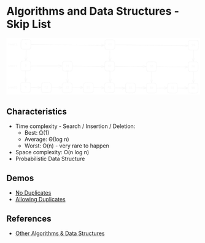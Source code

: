 # Algorithms and Data Structures - Skip List

![Skip List](./media/skip-list.svg)

## Characteristics

- Time complexity - Search / Insertion / Deletion:
  - Best: Ω(1)
  - Average: Θ(log n)
  - Worst: O(n) - very rare to happen
- Space complexity: O(n log n)
- Probabilistic Data Structure



## Demos
- [No Duplicates](./src/no_duplicates.py)
- [Allowing Duplicates](./src/allowing_duplicates.py)



## References
- [Other Algorithms & Data Structures](https://github.com/NelsonBN/algorithms-data-structures)
